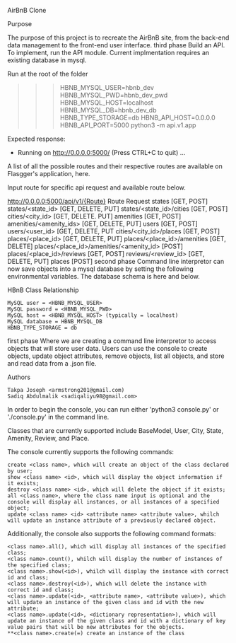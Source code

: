 AirBnB Clone

Purpose

The purpose of this project is to recreate the AirBnB site, from the back-end data management to the front-end user interface.
third phase
Build an API. To implement, run the API module. Current implmentation requires an existing database in mysql.

Run at the root of the folder


>>> HBNB_MYSQL_USER=hbnb_dev HBNB_MYSQL_PWD=hbnb_dev_pwd HBNB_MYSQL_HOST=localhost HBNB_MYSQL_DB=hbnb_dev_db HBNB_TYPE_STORAGE=db HBNB_API_HOST=0.0.0.0 HBNB_API_PORT=5000 python3 -m api.v1.app

Expected response:


 * Running on http://0.0.0.0:5000/ (Press CTRL+C to quit)
...

A list of all the possible routes and their respective routes are available on Flasgger's application, here.

Input route for specific api request and available route below.

http://0.0.0.0:5000/api/v1/{Route}
Route 	Request
states 	[GET, POST]
states/<state_id> 	[GET, DELETE, PUT]
states/<state_id>/cities 	[GET, POST]
cities/<city_id> 	[GET, DELETE. PUT]
amenities 	[GET, POST]
amenities/<amenity_ids> 	[GET, DELETE, PUT]
users 	[GET, POST]
users/<user_id> 	[GET, DELETE, PUT
cities/<city_id>/places 	[GET, POST]
places/<place_id> 	[GET, DELETE, PUT]
places/<place_id>/amenities 	[GET, DELETE]
places/<place_id>/amenities/<amenity_id> 	[POST]
places/<place_id>/reviews 	[GET, POST]
reviews/<review_id> 	[GET, DELETE, PUT]
places 	[POST]
second phase
Command line interpretor can now save objects into a mysql database by setting the following environmental variables. The database schema is here and below.

HBnB Class Relationship

    MySQL user = <HBNB_MYSQL_USER>
    MySQL password = <HBNB_MYSQL_PWD>
    MySQL host = <HBNB_MYSQL_HOST> (typically = localhost)
    MySQL database = HBNB_MYSQL_DB
    HBNB_TYPE_STORAGE = db

first phase
Where we are creating a command line interpretor to access objects that will store user data. Users can use the console to create objects, update object attributes, remove objects, list all objects, and store and read data from a .json file.

Authors

    Takpa Joseph <armstrong201@gmail.com)
    Sadiq Abdulmalik <sadiqaliyu98@gmail.com>


In order to begin the console, you can run either 'python3 console.py' or './console.py' in the command line.

Classes that are currently supported include BaseModel, User, City, State, Amenity, Review, and Place.

The console currently supports the following commands:

    create <class name>, which will create an object of the class declared by user;
    show <class name> <id>, which will display the object information if it exists;
    destroy <class name> <id>, which will delete the object if it exists;
    all <class name>, where the class name input is optional and the console will display all instances, or all instances of a specified object;
    update <class name> <id> <attribute name> <attribute value>, whilch will update an instance attribute of a previously declared object.

Additionally, the console also supports the following command formats:

    <class name>.all(), which will display all instances of the specified class;
    <class name>.count(), whilch will display the number of instances of the specified class;
    <class name>.show(<id>), whilch will display the instance with correct id and class;
    <class name>.destroy(<id>), which will delete the instance with correct id and class;
    <class name>.update(<id>, <attribute name>, <attribute value>), which will update an instance of the given class and id with the new attribute;
    <class name>.update(<id>, <dictionary representation>), which will update an instance of the given class and id with a dictionary of key value pairs that will be new attributes for the objects.
    **<class name>.create(=) create an instance of the class


